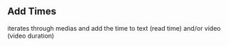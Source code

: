 ## Add Times

iterates through medias and add the time to text (read time) and/or video (video duration)